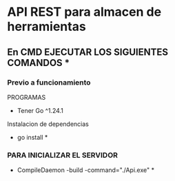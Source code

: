 # API REST para almacen de herramientas
## En CMD EJECUTAR LOS SIGUIENTES COMANDOS *

### Previo a funcionamiento

PROGRAMAS
* Tener Go ^1.24.1

Instalacion de dependencias
* go install *

### PARA INICIALIZAR EL SERVIDOR #
* CompileDaemon -build -command="./Api.exe" *



